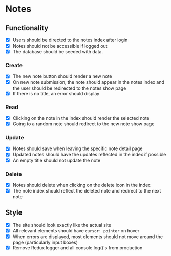 # Notes

## Functionality

- [x] Users should be directed to the notes index after login
- [x] Notes should not be accessible if logged out
- [x] The database should be seeded with data.

### Create

- [x] The new note button should render a new note
- [x] On new note submission, the note should appear in the notes index and the user should be redirected to the notes show page
- [x] If there is no title, an error should display

### Read

- [x] Clicking on the note in the index should render the selected note
- [x] Going to a random note should redirect to the new note show page

### Update

- [x] Notes should save when leaving the specific note detail page
- [x] Updated notes should have the updates reflected in the index if possible
- [x] An empty title should not update the note

### Delete

- [x] Notes should delete when clicking on the delete icon in the index
- [x] The note index should reflect the deleted note and redirect to the next note

## Style

- [x] The site should look exactly like the actual site
- [x] All relevant elements should have `cursor: pointer` on hover
- [x] When errors are displayed, most elements should not move around the page (particularly input boxes)
- [x] Remove Redux logger and all console.log()'s from production